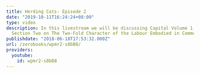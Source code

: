 ```yaml
---
title: Herding Cats- Episode 2
date: "2019-10-11T16:24:24+08:00"
type: video
description: In this livestream we will be discussing Capital Volume 1, Chapter One,
  Section Two on The Two-Fold Character of the Labour Embodied in Commodities.
publishdate: "2018-06-18T17:53:32.000Z"
url: /zerobooks/wpmr2-s8bB8/
providers:
  youtube:
    id: wpmr2-s8bB8
---
```

